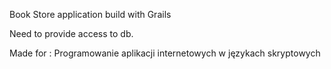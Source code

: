 Book Store application build with Grails 

Need to provide access to db.

Made for : Programowanie aplikacji internetowych w językach skryptowych
